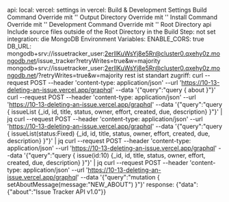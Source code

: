api:
    local:
    vercel:
        settings in vercel:
            Build & Development Settings
                Build Command           Override mit ''
                Output Directory        Override mit ''
                Install Command         Override mit ''
                Development Command     Override mit ''
            Root Directory
                api
                Include source files outside of the Root Directory in the Build Step: not set
            integration: die MongoDB
            Environment Variables:
                ENABLE_CORS:    true
                DB_URL:         mongodb+srv://issuetracker_user:2erllKuWsYj8e5Rr@cluster0.qxehy0z.mongodb.net/issue_tracker?retryWrites=true&w=majority
                                mongodb+srv://issuetracker_user:2erllKuWsYj8e5Rr@cluster0.qxehy0z.mongodb.net/?retryWrites=true&w=majority
            rest ist standart
        zugriff:
            curl --request POST   --header 'content-type: application/json'   --url 'https://10-13-deleting-an-issue.vercel.app/graphql'   --data '{"query":"query { about }"}'
            curl --request POST   --header 'content-type: application/json'   --url 'https://10-13-deleting-an-issue.vercel.app/graphql'   --data '{"query":"query { issueList                {_id, id, title, status, owner, effort, created, due, description} }"}' | jq
            curl --request POST   --header 'content-type: application/json'   --url 'https://10-13-deleting-an-issue.vercel.app/graphql'   --data '{"query":"query { issueList(status:Fixed)  {_id, id, title, status, owner, effort, created, due, description} }"}' | jq
            curl --request POST   --header 'content-type: application/json'   --url 'https://10-13-deleting-an-issue.vercel.app/graphql'   --data '{"query":"query { issue(id:10)             {_id, id, title, status, owner, effort, created, due, description} }"}' | jq
            curl --request POST   --header 'content-type: application/json'   --url 'https://10-13-deleting-an-issue.vercel.app/graphql'   --data '{"query":"mutation { setAboutMessage(message:\"NEW_ABOUT\") }"}'
        response: {"data":{"about":"Issue Tracker API v1.0"}}


